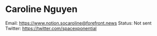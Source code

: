 # Caroline Nguyen

Email: https://www.notion.socaroline@forefront.news
Status: Not sent
Twitter: https://twitter.com/spacexponential